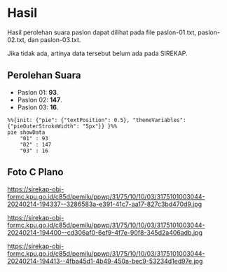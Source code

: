 # Hasil

Hasil perolehan suara paslon dapat dilihat pada file paslon-01.txt, paslon-02.txt, dan paslon-03.txt.

Jika tidak ada, artinya data tersebut belum ada pada SIREKAP.

## Perolehan Suara

 * Paslon 01: **93**.
 * Paslon 02: **147**.
 * Paslon 03: **16**.

```mermaid
%%{init: {"pie": {"textPosition": 0.5}, "themeVariables": {"pieOuterStrokeWidth": "5px"}} }%%
pie showData
    "01" : 93
    "02" : 147
    "03" : 16
```
## Foto C Plano

https://sirekap-obj-formc.kpu.go.id/c85d/pemilu/ppwp/31/75/10/10/03/3175101003044-20240214-194337--3286583a-e391-41c7-aa17-827c3bd470d9.jpg

https://sirekap-obj-formc.kpu.go.id/c85d/pemilu/ppwp/31/75/10/10/03/3175101003044-20240214-194400--cd306af0-6ef9-4f7e-90f8-345d2a406adb.jpg

https://sirekap-obj-formc.kpu.go.id/c85d/pemilu/ppwp/31/75/10/10/03/3175101003044-20240214-194413--4fba45d1-4b49-450a-bec9-53234d1ed97e.jpg
